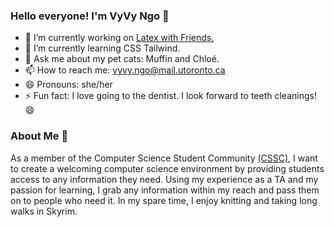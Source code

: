 ### Hello everyone! I'm VyVy Ngo 👋  

- 🔭 I’m currently working on [Latex with Friends.](https://github.com/LatexWithFriends)  
- 🌱 I’m currently learning CSS Tailwind.  
- 💬 Ask me about my pet cats: Muffin and Chloé.  
- 📫 How to reach me: vyvy.ngo@mail.utoronto.ca  
- 😄 Pronouns: she/her  
- ⚡ Fun fact: I love going to the dentist. I look forward to teeth cleanings! 😄  

### About Me 📖
As a member of the Computer Science Student Community [(CSSC)](https://cssc.utm.utoronto.ca/), I want to create a welcoming computer science environment by providing students access to any information they need. Using my experience as a TA and my passion for learning, I grab any information within my reach and pass them on to people who need it. In my spare time, I enjoy knitting and taking long walks in Skyrim.
